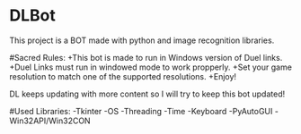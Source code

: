 # DLBot
This project is a BOT made with python and image recognition libraries.

#Sacred Rules:
+This bot is made to run in Windows version of Duel links.
+Duel Links must run in windowed mode to work propperly.
+Set your game resolution to match one of the supported resolutions.
+Enjoy!

DL keeps updating with more content so I will try to keep this bot updated!

#Used Libraries:
-Tkinter
-OS
-Threading
-Time
-Keyboard
-PyAutoGUI
-Win32API/Win32CON
